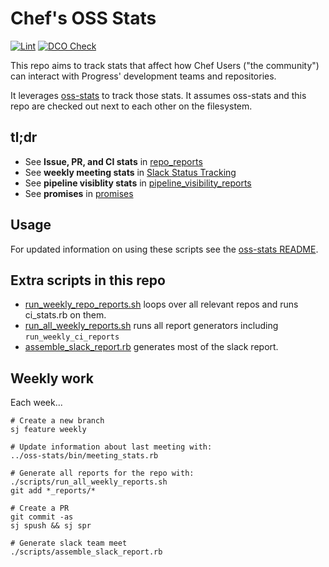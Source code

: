 # Chef's OSS Stats

[![Lint](https://github.com/jaymzh/chef-oss-stats/actions/workflows/lint.yml/badge.svg)](https://github.com/jaymzh/chef-oss-stats/actions/workflows/lint.yml)
[![DCO Check](https://github.com/jaymzh/chef-oss-stats/actions/workflows/dco.yml/badge.svg)](https://github.com/jaymzh/chef-oss-stats/actions/workflows/dco.yml)

This repo aims to track stats that affect how Chef Users ("the community") can
interact with Progress' development teams and repositories.

It leverages [oss-stats](https://github.com/jaymzh/oss-stats) to track those
stats. It assumes oss-stats and this repo are checked out next to each other
on the filesystem.

## tl;dr

* See **Issue, PR, and CI stats** in [repo_reports](repo_reports)
* See **weekly meeting stats** in [Slack Status Tracking](team_slack_reports.md)
* See **pipeline visiblity stats** in [pipeline_visibility_reports](pipeline_visibility_reports)
* See **promises** in [promises](promises)

## Usage

For updated information on using these scripts see the [oss-stats
README](https://github.com/jaymzh/oss-stats/blob/main/README.md).

## Extra scripts in this repo

* [run_weekly_repo_reports.sh](scripts/run_weekly_repo_reports.sh) loops over
  all relevant repos and runs ci_stats.rb on them.
* [run_all_weekly_reports.sh](scripts/run_all_weekly_reports.sh) runs all
  report generators including `run_weekly_ci_reports`
* [assemble_slack_report.rb](scripts/assemble_slack_report.rb) generates most
  of the slack report.

## Weekly work

Each week...

```shell
# Create a new branch
sj feature weekly

# Update information about last meeting with:
../oss-stats/bin/meeting_stats.rb

# Generate all reports for the repo with:
./scripts/run_all_weekly_reports.sh
git add *_reports/*

# Create a PR
git commit -as
sj spush && sj spr

# Generate slack team meet
./scripts/assemble_slack_report.rb
```
